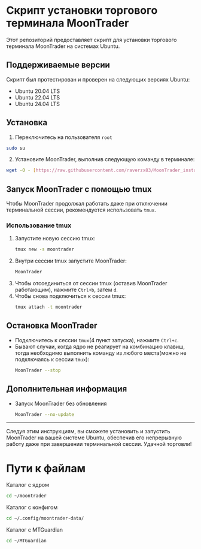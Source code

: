 
# Скрипт установки торгового терминала MoonTrader

Этот репозиторий предоставляет скрипт для установки торгового терминала MoonTrader на системах Ubuntu.

## Поддерживаемые версии
Скрипт был протестирован и проверен на следующих версиях Ubuntu:
- Ubuntu 20.04 LTS
- Ubuntu 22.04 LTS
- Ubuntu 24.04 LTS

## Установка
1. Переключитесь на пользователя `root`
```bash
sudo su
```
2. Установите MoonTrader, выполнив следующую команду в терминале:
```bash
wget -O - [https://raw.githubusercontent.com/raverzx83/MoonTrader_install/master/Linux/install.sh] | bash <(cat) </dev/tty
```
## Запуск MoonTrader с помощью tmux
Чтобы MoonTrader продолжал работать даже при отключении терминальной сессии, рекомендуется использовать `tmux`.

### Использование tmux
1. Запустите новую сессию tmux:
   ```bash
   tmux new -s moontrader
   ```
2. Внутри сессии tmux запустите MoonTrader:
   ```bash
   MoonTrader
   ```
3. Чтобы отсоединиться от сессии tmux (оставив MoonTrader работающим), нажмите `Ctrl+b`, затем `d`.
4. Чтобы снова подключиться к сессии tmux:
   ```bash
   tmux attach -t moontrader
   ```

## Остановка MoonTrader
   - Подключитесь к сессии `tmux`(4 пункт запуска), нажмите `Ctrl+c`. 
   - Бывают случаи, когда ядро не реагирует на комбинацию клавиш, тогда необходимо выполнить команду из любого места(можно не подключаясь к сессии `tmux`):
      ```bash
      MoonTrader --stop
      ```

## Дополнительная информация
- Запуск MoonTrader без обновления
   ```bash
   MoonTrader --no-update
   ```
---

Следуя этим инструкциям, вы сможете установить и запустить MoonTrader на вашей системе Ubuntu, обеспечив его непрерывную работу даже при завершении терминальной сессии. Удачной торговли!


# Пути к файлам
Каталог с ядром
```bash
cd ~/moontrader
```
Каталог с конфигом
```bash
cd ~/.config/moontrader-data/
```
Каталог с MTGuardian
```bash
cd ~/MTGuardian
```
